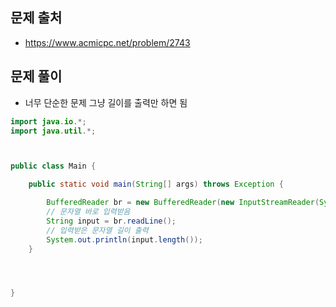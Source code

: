 ## 문제 출처
- https://www.acmicpc.net/problem/2743

## 문제 풀이
- 너무 단순한 문제 그냥 길이를 출력만 하면 됨

```java
import java.io.*;
import java.util.*;



public class Main {

    public static void main(String[] args) throws Exception {

        BufferedReader br = new BufferedReader(new InputStreamReader(System.in));
        // 문자열 바로 입력받음 
        String input = br.readLine();
        // 입력받은 문자열 길이 출력
        System.out.println(input.length());
    }




}
```